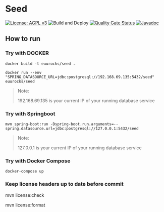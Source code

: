 # Seed

[![License: AGPL v3](https://img.shields.io/badge/License-AGPL_v3-blue.svg)](https://www.gnu.org/licenses/agpl-3.0)
![Build and Deploy](https://github.com/euu-rocks/seed/actions/workflows/build-and-push-main.yml/badge.svg)
[![Quality Gate Status](https://sonarcloud.io/api/project_badges/measure?project=euu-rocks_seed&metric=alert_status)](https://sonarcloud.io/summary/new_code?id=euu-rocks_seed)
[![Javadoc](https://img.shields.io/badge/JavaDoc-Online-green)](https://euu-rocks.github.io/seed/javadoc/)

## How to run

### Try with DOCKER 
```
docker build -t euurocks/seed .

docker run --env "SPRING_DATASOURCE_URL=jdbc:postgresql://192.168.69.135:5432/seed" euurocks/seed
```
> Note:
>
> 192.168.69.135 is your current IP of your running database service


### Try with Springboot
```
mvn spring-boot:run -Dspring-boot.run.arguments=--spring.datasource.url=jdbc:postgresql://127.0.0.1:5432/seed
```
> Note: 
> 
> 127.0.0.1 is your current IP of your running database service

### Try with Docker Compose
```
docker-compose up
```


### Keep license headers up to date before commit

mvn license:check

mvn license:format



